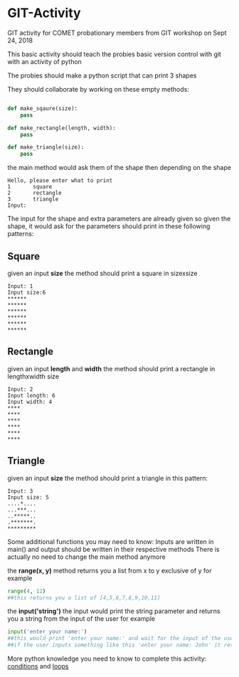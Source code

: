 # GIT-Activity
GIT activity for COMET probationary members from GIT workshop on Sept 24, 2018

This basic activity should teach the probies basic version control with git with an activity of python

The probies should make a python script that can print 3 shapes

They should collaborate by working on these empty methods:

```python

def make_sqaure(size):
    pass

def make_rectangle(length, width):
    pass

def make_triangle(size):
    pass
```

the main method would ask them of the shape then depending on the shape
```
Hello, please enter what to print
1       square
2       rectangle
3       triangle
Input:
```
The input for the shape and extra parameters are already given so given the shape, it would ask for the parameters should print in these following patterns:

## Square
given an input **size** the method should print a square  in sizexsize
```
Input: 1
Input size:6
******
******
******
******
******
******
```

## Rectangle
given an input **length** and **width** the method should print a rectangle  in lengthxwidth size
```
Input: 2
Input length: 6
Input width: 4
****
****
****
****
****
****
```

## Triangle
given an input **size** the method should print a triangle  in this pattern:

```
Input: 3
Input size: 5
....*....
...***...
..*****..
.*******.
*********
```
Some additional functions you may need to know:
Inputs are written in main() and output should be written in their respective methods
There is actually no need to change the main method anymore

the **range(x, y)** method returns you a list from x to y exclusive of y
for example
```python
range(4, 12)
##this returns you a list of [4,5,6,7,8,9,10,11]
```
the **input('string')**  the input would print the string  parameter and returns you a string from the input of the user
for example
```python
input('enter your name:')
##this would print 'enter your name:' and wait for the input of the user
##if the user inputs something like this 'enter your name: John' it returns to you the string John
```

More python knowledge you need to know to complete this activity: [conditions](https://www.w3schools.com/python/python_conditions.asp) and [loops](https://www.w3schools.com/python/python_for_loops.asp)
